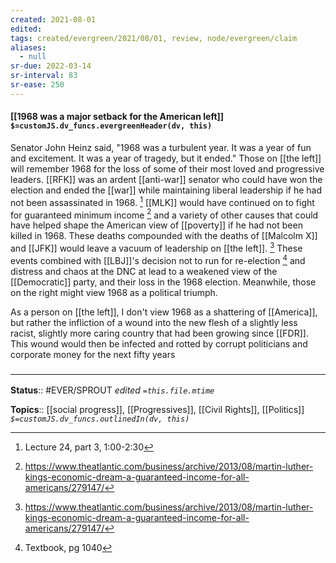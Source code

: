 ```yaml
---
created: 2021-08-01
edited: 
tags: created/evergreen/2021/08/01, review, node/evergreen/claim
aliases:
  - null
sr-due: 2022-03-14
sr-interval: 83
sr-ease: 250
---
```


#### [[1968 was a major setback for the American left]] `$=customJS.dv_funcs.evergreenHeader(dv, this)`

Senator John Heinz said, "1968 was a turbulent year. It was a year of fun and excitement. It was a year of tragedy, but it ended." Those on [[the left]] will remember 1968 for the loss of some of their most loved and progressive leaders. [[RFK]] was an ardent [[anti-war]] senator who could have won the election and ended the [[war]] while maintaining liberal leadership if he had not been assassinated in 1968. [^1]  [[MLK]] would have continued on to fight for guaranteed minimum income [^2] and a variety of other causes that could have helped shape the American view of [[poverty]] if he had not been killed in 1968. These deaths compounded with the deaths of [[Malcolm X]] and [[JFK]] would leave a vacuum of leadership on [[the left]]. [^2] These events combined with [[LBJ]]'s decision not to run for re-election [^3] and distress and chaos at the DNC at lead to a weakened view of the [[Democratic]] party, and their loss in the 1968 election. Meanwhile, those on the right might view 1968 as a political triumph.

As a person on [[the left]], I don't view 1968 as a shattering of [[America]], but rather the infliction of a wound into the new flesh of a slightly less racist, slightly more caring country that had been growing since [[FDR]]. This wound would then be infected and rotted by corrupt politicians and corporate money for the next fifty years

### <hr class="footnote"/>

**Status**:: #EVER/SPROUT
*edited `=this.file.mtime`*

**Topics**:: [[social progress]], [[Progressives]], [[Civil Rights]], [[Politics]]
*`$=customJS.dv_funcs.outlinedIn(dv, this)`*

[^1]: Lecture 24, part 3, 1:00-2:30
[^2]: https://www.theatlantic.com/business/archive/2013/08/martin-luther-kings-economic-dream-a-guaranteed-income-for-all-americans/279147/
[^3]:  Textbook, pg 1040
[^4]: Timeline, 1968
[^5]: Lecture 24, part 3, 9:00-15:00

